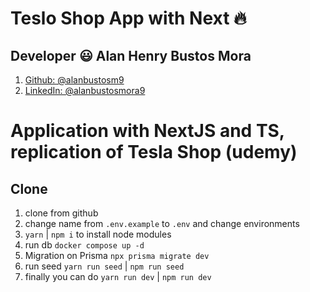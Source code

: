 # Teslo Shop App with Next :fire:

## Developer :smiley: Alan Henry Bustos Mora

1. [Github: @alanbustosm9](https://github.com/alanbustosm9)
2. [LinkedIn: @alanbustosmora9](https://www.linkedin.com/in/alanbustosmora9/)

# Application with NextJS and TS, replication of Tesla Shop (udemy)

## Clone

1. clone from github
2. change name from `.env.example` to `.env` and change environments
3. `yarn` | `npm i` to install node modules
4. run db `docker compose up -d`
5. Migration on Prisma `npx prisma migrate dev`
6. run seed `yarn run seed` | `npm run seed`
7. finally you can do `yarn run dev` | `npm run dev`
